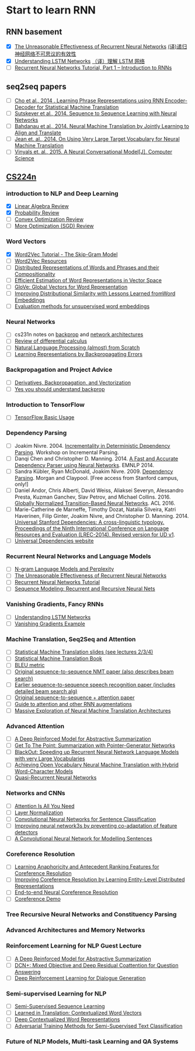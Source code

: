 # Start to learn RNN

## RNN basement
- [x] [The Unreasonable Effectiveness of Recurrent Neural Networks](http://karpathy.github.io/2015/05/21/rnn-effectiveness/) [(译)递归神经网络不可思议的有效性](https://www.csdn.net/article/2015-08-28/2825569)
- [x] [Understanding LSTM Networks](http://colah.github.io/posts/2015-08-Understanding-LSTMs/) [（译）理解 LSTM 网络](https://blog.csdn.net/jerr__y/article/details/58598296)
- [ ] [Recurrent Neural Networks Tutorial, Part 1 – Introduction to RNNs](http://www.wildml.com/2015/09/recurrent-neural-networks-tutorial-part-1-introduction-to-rnns/)

## seq2seq papers

- [ ] [Cho et al., 2014 . Learning Phrase Representations using RNN Encoder-Decoder for Statistical Machine Translation](https://arxiv.org/abs/1406.1078)
- [ ] [Sutskever et al., 2014. Sequence to Sequence Learning with Neural Networks](https://arxiv.org/abs/1409.3215)
- [ ] [Bahdanau et al., 2014. Neural Machine Translation by Jointly Learning to Align and Translate](https://arxiv.org/abs/1409.0473)
- [ ] [Jean et. al., 2014. On Using Very Large Target Vocabulary for Neural Machine Translation](https://arxiv.org/abs/1412.2007)
- [ ] [Vinyals et. al., 2015. A Neural Conversational Model[J]. Computer Science](https://arxiv.org/pdf/1506.05869v1.pdf)

## [CS224n](http://web.stanford.edu/class/cs224n/syllabus.html)

### introduction to NLP and Deep Learning 

- [x] [Linear Algebra Review](http://web.stanford.edu/class/cs224n/readings/cs229-linalg.pdf)
- [x] [Probability Review](http://web.stanford.edu/class/cs224n/readings/cs229-prob.pdf)
- [ ] [Convex Optimization Review](http://web.stanford.edu/class/cs224n/readings/cs229-cvxopt.pdf)
- [ ] [More Optimization (SGD) Review](http://cs231n.github.io/optimization-1/)

### Word Vectors

- [x] [Word2Vec Tutorial - The Skip-Gram Model](http://mccormickml.com/2016/04/19/word2vec-tutorial-the-skip-gram-model/)
- [ ] [Word2Vec Resources](http://mccormickml.com/2016/04/27/word2vec-resources/)
- [ ] [Distributed Representations of Words and Phrases and their Compositionality](http://papers.nips.cc/paper/5021-distributed-representations-of-words-and-phrases-and-their-compositionality.pdf)
- [ ] [Efficient Estimation of Word Representations in Vector Space](http://arxiv.org/pdf/1301.3781.pdf)
- [ ] [GloVe: Global Vectors for Word Representation](http://nlp.stanford.edu/pubs/glove.pdf)
- [ ] [Improving Distributional Similarity with Lessons Learned fromWord Embeddings](http://www.aclweb.org/anthology/Q15-1016)
- [ ] [Evaluation methods for unsupervised word embeddings](http://www.aclweb.org/anthology/D15-1036)

### Neural Networks 

- [ ] cs231n notes on [backprop](http://cs231n.github.io/optimization-2/) and [network architectures](http://cs231n.github.io/neural-networks-1/)
- [ ] [Review of differential calculus](http://web.stanford.edu/class/cs224n/readings/review-differential-calculus.pdf)
- [ ] [Natural Language Processing (almost) from Scratch](https://arxiv.org/pdf/1103.0398v1.pdf)
- [ ] [Learning Representations by Backpropagating Errors](http://www.iro.umontreal.ca/~vincentp/ift3395/lectures/backprop_old.pdf)

### Backpropagation and Project Advice

- [ ] [Derivatives, Backpropagation, and Vectorization](http://cs231n.stanford.edu/handouts/derivatives.pdf)
- [ ] [Yes you should understand backprop](https://medium.com/@karpathy/yes-you-should-understand-backprop-e2f06eab496b)

### Introduction to TensorFlow 

- [ ] [TensorFlow Basic Usage](https://www.tensorflow.org/get_started/basic_usage)

### Dependency Parsing 

- [ ] Joakim Nivre. 2004. [Incrementality in Deterministic Dependency Parsing](https://www.aclweb.org/anthology/W/W04/W04-0308.pdf). Workshop on Incremental Parsing.
- [ ] Danqi Chen and Christopher D. Manning. 2014. [A Fast and Accurate Dependency Parser using Neural Networks](http://cs.stanford.edu/people/danqi/papers/emnlp2014.pdf). EMNLP 2014.
- [ ] Sandra Kübler, Ryan McDonald, Joakim Nivre. 2009. [Dependency Parsing](http://www.morganclaypool.com/doi/abs/10.2200/S00169ED1V01Y200901HLT002). Morgan and Claypool. [Free access from Stanford campus, only!]
- [ ] Daniel Andor, Chris Alberti, David Weiss, Aliaksei Severyn, Alessandro Presta, Kuzman Ganchev, Slav Petrov, and Michael Collins. 2016. [Globally Normalized Transition-Based Neural Networks](https://arxiv.org/pdf/1603.06042.pdf). ACL 2016.
- [ ] Marie-Catherine de Marneffe, Timothy Dozat, Natalia Silveira, Katri Haverinen, Filip Ginter, Joakim Nivre, and Christopher D. Manning. 2014. [Universal Stanford Dependencies: A cross-linguistic typology. Proceedings of the Ninth International Conference on Language Resources and Evaluation (LREC-2014). Revised version for UD v1](http://nlp.stanford.edu/~manning/papers/USD_LREC14_UD_revision.pdf).
- [ ] [Universal Dependencies website](http://universaldependencies.org/)

### Recurrent Neural Networks and Language Models

- [ ] [N-gram Language Models and Perplexity](https://web.stanford.edu/~jurafsky/slp3/4.pdf)
- [ ] [The Unreasonable Effectiveness of Recurrent Neural Networks](http://karpathy.github.io/2015/05/21/rnn-effectiveness/)
- [ ] [Recurrent Neural Networks Tutorial](http://www.wildml.com/2015/09/recurrent-neural-networks-tutorial-part-1-introduction-to-rnns/)
- [ ] [Sequence Modeling: Recurrent and Recursive Neural Nets](http://www.deeplearningbook.org/contents/rnn.html)

### Vanishing Gradients, Fancy RNNs 

- [ ] [Understanding LSTM Networks](http://colah.github.io/posts/2015-08-Understanding-LSTMs/)
- [ ] [Vanishing Gradients Example](http://web.stanford.edu/class/cs224n/archive/WWW_1617/lectures/vanishing_grad_example.html)

### Machine Translation, Seq2Seq and Attention

- [ ] [Statistical Machine Translation slides (see lectures 2/3/4)](https://web.stanford.edu/class/archive/cs/cs224n/cs224n.1162/syllabus.shtml)
- [ ] [Statistical Machine Translation Book](http://www.statmt.org/book/)
- [ ] [BLEU metric](https://www.aclweb.org/anthology/P02-1040.pdf)
- [ ] [Original sequence-to-sequence NMT paper (also describes beam search)](https://arxiv.org/pdf/1409.3215.pdf)
- [ ] [Earlier sequence-to-sequence speech recognition paper (includes detailed beam search alg)](https://arxiv.org/pdf/1211.3711.pdf)
- [ ] [Original sequence-to-sequence + attention paper](https://arxiv.org/pdf/1409.0473.pdf)
- [ ] [Guide to attention and other RNN augmentations](https://distill.pub/2016/augmented-rnns/)
- [ ] [Massive Exploration of Neural Machine Translation Architectures](https://arxiv.org/pdf/1703.03906.pdf)

### Advanced Attention 

- [ ] [A Deep Reinforced Model for Abstractive Summarization](https://arxiv.org/abs/1705.04304)
- [ ] [Get To The Point: Summarization with Pointer-Generator Networks](https://arxiv.org/abs/1704.04368)
- [ ] [BlackOut: Speeding up Recurrent Neural Network Language Models with very Large Vocabularies](https://arxiv.org/abs/1511.06909)
- [ ] [Achieving Open Vocabulary Neural Machine Translation with Hybrid Word-Character Models](https://arxiv.org/abs/1604.00788)
- [ ] [Quasi-Recurrent Neural Networks](https://arxiv.org/abs/1611.01576)

### Networks and CNNs

- [ ] [Attention Is All You Need](https://arxiv.org/abs/1706.03762)
- [ ] [Layer Normalization](https://arxiv.org/pdf/1607.06450.pdf)
- [ ] [Convolutional Neural Networks for Sentence Classification](https://arxiv.org/abs/1408.5882)
- [ ] [Improving neural network3s by preventing co-adaptation of feature detectors](https://arxiv.org/abs/1207.0580)
- [ ] [A Convolutional Neural Network for Modelling Sentences](https://arxiv.org/pdf/1404.2188.pdf)

### Coreference Resolution

- [ ] [Learning Anaphoricity and Antecedent Ranking Features for Coreference Resolution](http://people.seas.harvard.edu/~srush/acl15.pdf)
- [ ] [Improving Coreference Resolution by Learning Entity-Level Distributed Representations](https://cs.stanford.edu/~kevclark/resources/clark-manning-acl16-improving.pdf)
- [ ] [End-to-end Neural Coreference Resolution](https://arxiv.org/pdf/1707.07045.pdf)
- [ ] [Coreference Demo](https://huggingface.co/coref/)

### Tree Recursive Neural Networks and Constituency Parsing 

### Advanced Architectures and Memory Networks 

### Reinforcement Learning for NLP Guest Lecture 

- [ ] [A Deep Reinforced Model for Abstractive Summarization](https://arxiv.org/abs/1705.04304)
- [ ] [DCN+: Mixed Objective and Deep Residual Coattention for Question Answering](https://arxiv.org/abs/1711.00106)
- [ ] [Deep Reinforcement Learning for Dialogue Generation](https://arxiv.org/pdf/1606.01541.pdf)

### Semi-supervised Learning for NLP

- [ ] [Semi-Supervised Sequence Learning](https://arxiv.org/abs/1511.01432)
- [ ] [Learned in Translation: Contextualized Word Vectors](https://arxiv.org/pdf/1708.00107.pdf)
- [ ] [Deep Contextualized Word Representations](https://arxiv.org/pdf/1802.05365.pdf)
- [ ] [Adversarial Training Methods for Semi-Supervised Text Classification](https://arxiv.org/pdf/1605.07725.pdf)

### Future of NLP Models, Multi-task Learning and QA Systems 
